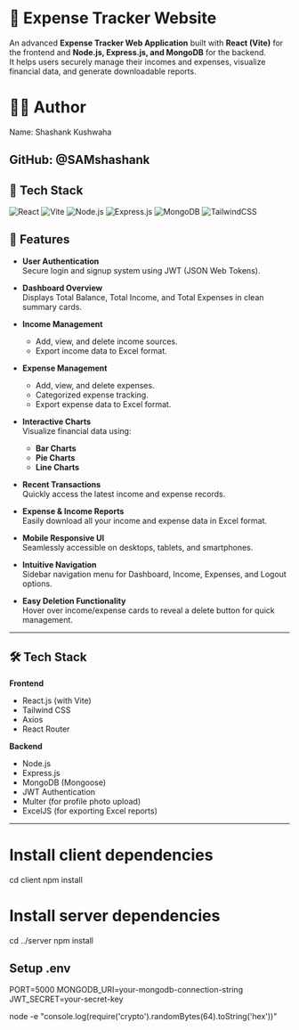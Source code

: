 # 💸 Expense Tracker Website

An advanced **Expense Tracker Web Application** built with **React (Vite)** for the frontend and **Node.js, Express.js, and MongoDB** for the backend.  
It helps users securely manage their incomes and expenses, visualize financial data, and generate downloadable reports.

# 🧑‍💻 Author

Name: Shashank Kushwaha

GitHub: @SAMshashank
---


## 📌 Tech Stack

![React](https://img.shields.io/badge/React-20232A?style=for-the-badge&logo=react&logoColor=61DAFB)
![Vite](https://img.shields.io/badge/Vite-646CFF?style=for-the-badge&logo=vite&logoColor=white)
![Node.js](https://img.shields.io/badge/Node.js-339933?style=for-the-badge&logo=nodedotjs&logoColor=white)
![Express.js](https://img.shields.io/badge/Express.js-000000?style=for-the-badge&logo=express&logoColor=white)
![MongoDB](https://img.shields.io/badge/MongoDB-4EA94B?style=for-the-badge&logo=mongodb&logoColor=white)
![TailwindCSS](https://img.shields.io/badge/Tailwind_CSS-06B6D4?style=for-the-badge&logo=tailwind-css&logoColor=white)


## 🚀 Features

- **User Authentication**  
  Secure login and signup system using JWT (JSON Web Tokens).

- **Dashboard Overview**  
  Displays Total Balance, Total Income, and Total Expenses in clean summary cards.

- **Income Management**  
  - Add, view, and delete income sources.
  - Export income data to Excel format.

- **Expense Management**  
  - Add, view, and delete expenses.
  - Categorized expense tracking.
  - Export expense data to Excel format.

- **Interactive Charts**  
  Visualize financial data using:
  - **Bar Charts**
  - **Pie Charts**
  - **Line Charts**

- **Recent Transactions**  
  Quickly access the latest income and expense records.

- **Expense & Income Reports**  
  Easily download all your income and expense data in Excel format.

- **Mobile Responsive UI**  
  Seamlessly accessible on desktops, tablets, and smartphones.

- **Intuitive Navigation**  
  Sidebar navigation menu for Dashboard, Income, Expenses, and Logout options.

- **Easy Deletion Functionality**  
  Hover over income/expense cards to reveal a delete button for quick management.

---

## 🛠️ Tech Stack

**Frontend**
- React.js (with Vite)
- Tailwind CSS
- Axios
- React Router

**Backend**
- Node.js
- Express.js
- MongoDB (Mongoose)
- JWT Authentication
- Multer (for profile photo upload)
- ExcelJS (for exporting Excel reports)

---



# Install client dependencies
cd client
npm install

# Install server dependencies
cd ../server
npm install

## Setup .env

PORT=5000
MONGODB_URI=your-mongodb-connection-string
JWT_SECRET=your-secret-key

node -e "console.log(require('crypto').randomBytes(64).toString('hex'))" 


